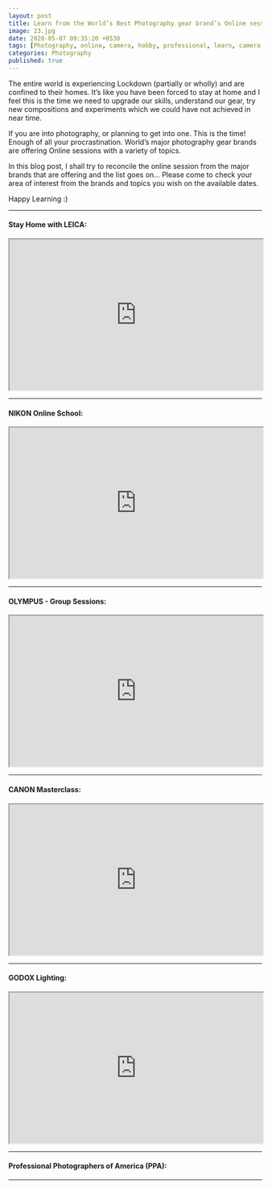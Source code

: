 ```yaml
---
layout: post
title: Learn from the World’s Best Photography gear brand’s Online sessions
image: 23.jpg
date: 2020-05-07 09:35:20 +0530
tags: [Photography, online, camera, hobby, professional, learn, camera gear, brand]
categories: Photography
published: true
---
```

The entire world is experiencing Lockdown (partially or wholly) and are confined to their homes. It’s like you have been forced to stay at home and I feel this is the time we need to upgrade our skills, understand our gear, try new compositions and experiments which we could have not achieved in near time.  

If you are into photography, or planning to get into one.  This is the time! Enough of all your procrastination. World’s major photography gear brands are offering Online sessions with a variety of topics.

In this blog post, I shall try to reconcile the online session from the major brands that are offering and the list goes on… Please come to check your area of interest from the brands and topics you wish on the available dates.

Happy Learning :)

***

#### Stay Home with LEICA:

<iframe width="100%" height="300" src="https://docs.google.com/spreadsheets/d/e/2PACX-1vSbQCiHuyH-AEAw1jXafBaUSPVToiuEYc8oITEPWUxHLndAQoaXyvERL87Hnc6nhVnA8DZK0Qjp853b/pubhtml?gid=0&amp;single=true&amp;widget=true&amp;headers=false"></iframe>

***

#### NIKON Online School:

<iframe width="100%" height="300" src="https://docs.google.com/spreadsheets/d/e/2PACX-1vROtg9yAgzH1wY2nIzfvUPO-dWBcyX92w51l-y9zBj70HFVt3JVtVvyDWiuTX9k8UwgEqTwV-ugRZ76/pubhtml?gid=0&amp;single=true&amp;widget=true&amp;headers=false"></iframe>

***

#### OLYMPUS - Group Sessions:

<iframe width="100%" height="300" src="https://docs.google.com/spreadsheets/d/e/2PACX-1vRlqIamwiqjX7gfk1M4b1f3sqHDFNcY903woiAQs-JPNQ-mcwUg_IveTRM4CcNcJGAsK4JjYWZOUkLh/pubhtml?gid=0&amp;single=true&amp;widget=false&amp;headers=false"></iframe>

***

#### CANON Masterclass:

<iframe width="100%" height="300" src="https://docs.google.com/spreadsheets/d/e/2PACX-1vRx8ZIyB3WaWU7LVC9Bp9aNzFnZKR4_G988--1YfLVE6_RkUszhldqEIHm4t7HlkKNqJ1_CCZ7JMg_B/pubhtml?gid=0&amp;single=true&amp;widget=true&amp;headers=false"></iframe>

***

#### GODOX Lighting:

<iframe width="100%" height="300" src="https://docs.google.com/spreadsheets/d/e/2PACX-1vTgIAYweGY63vmPmLbZ-0pxeh8DdD70OA4dsN4d5hRxzn5f_zhx-87qIbQsnbvzSZAfpFpQ55UCsS8t/pubhtml?gid=0&amp;single=true&amp;widget=true&amp;headers=false"></iframe>

***

#### Professional Photographers of America (PPA):


***
